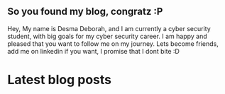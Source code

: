 ## So you found my blog, congratz :P 

Hey, 
My name is Desma Deborah, and I am currently a cyber security student, with big goals for my 
cyber security career. I am happy and pleased that you want to follow me on my journey. 
Lets become friends, add me on linkedin if you want, I promise that I dont bite :D 

# Latest blog posts

<!-- BLOG-POST-LIST:START -->
<!-- BLOG-POST-LIST:END -->